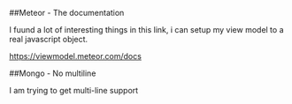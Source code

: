 ##Meteor - The documentation

I fuund a lot of interesting things in this link, i can setup my view model to a real javascript object.

https://viewmodel.meteor.com/docs

##Mongo - No multiline

I am trying to get multi-line support 